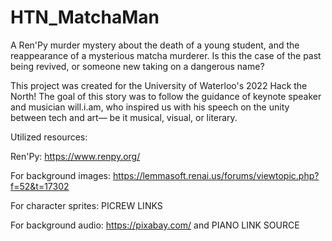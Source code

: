 # HTN_MatchaMan

A Ren'Py murder mystery about the death of a young student, and the reappearance of a mysterious matcha murderer. Is this the case of the past being revived, or someone new taking on a dangerous name?

This project was created for the University of Waterloo's 2022 Hack the North! The goal of this story was to follow the guidance of keynote speaker and musician will.i.am, who inspired us with his speech on the unity between tech and art— be it musical, visual, or literary. 

Utilized resources:

Ren'Py: https://www.renpy.org/

For background images: https://lemmasoft.renai.us/forums/viewtopic.php?f=52&t=17302

For character sprites: PICREW LINKS

For background audio: https://pixabay.com/ and PIANO LINK SOURCE
